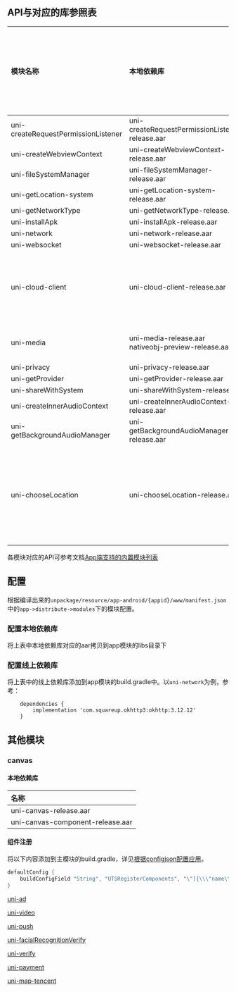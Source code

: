 ## API与对应的库参照表

|模块名称							|本地依赖库												|线上依赖库																																								|最低支持安卓版本	|依赖的模块																							|
|:--								|:--													|:--																																									|:--			|:--																								|
|uni-createRequestPermissionListener|uni-createRequestPermissionListener-release.aar		|-																																										|-				|-																									|
|uni-createWebviewContext			|uni-createWebviewContext-release.aar					|androidx.webkit:webkit:1.6.0																																			|-				|-																									|
|uni-fileSystemManager				|uni-fileSystemManager-release.aar						|org.brotli:dec:0.1.2																																					|-				|-																									|
|uni-getLocation-system				|uni-getLocation-system-release.aar						|-																																										|-				|-																									|
|uni-getNetworkType					|uni-getNetworkType-release.aar							|-																																										|-				|-																									|
|uni-installApk						|uni-installApk-release.aar								|-																																										|-				|-																									|
|uni-network						|uni-network-release.aar								|com.squareup.okhttp3:okhttp:3.12.12																																	|-				|-																									|
|uni-websocket						|uni-websocket-release.aar								|com.squareup.okhttp3:okhttp:3.12.12																																	|-				|-																									|
|uni-cloud-client					|uni-cloud-client-release.aar							|-																																										|-				|uni-network<br/>uni-storage<br/>uni-getSystemInfo<br/>uni-prompt<br/>uni-media<br/>uni-websocket	|
|uni-media							|uni-media-release.aar<br/>nativeobj-preview-release.aar|com.github.bumptech.glide:glide:4.9.0<br/>androidx.recyclerview:recyclerview:1.0.0<br/>androidx.appcompat:appcompat:1.6.1<br/>"androidx.activity:activity-ktx:1.9.2"	|-				|uni-prompt																							|
|uni-privacy						|uni-privacy-release.aar								|-																																										|-				|-																									|
|uni-getProvider					|uni-getProvider-release.aar							|-																																										|-				|-																									|
|uni-shareWithSystem				|uni-shareWithSystem-release.arr						|-																																										|-				|-																									|
|uni-createInnerAudioContext		|uni-createInnerAudioContext-release.aar				|com.google.android.exoplayer:exoplayer-core:2.18.0																														|-				|uni-network																									|
|uni-getBackgroundAudioManager		|uni-getBackgroundAudioManager-release.aar				|com.google.android.exoplayer:exoplayer-core:2.18.0																														|-				|uni-network																									|
|uni-chooseLocation					|uni-chooseLocation-release.aar							|-																																										|-				|uni-theme<br/>uni-getSystemInfo<br/>uni-getLocation<br/>uni-cloud-client<br/>uni-getLocation<br/>uni-map-tencent		|

各模块对应的API可参考文档[App端支持的内置模块列表](https://doc.dcloud.net.cn/uni-app-x/collocation/manifest-modules.html#utsmodules)

## 配置

根据编译出来的`unpackage/resource/app-android/{appid}/www/manifest.json`中的`app->distribute->modules`下的模块配置。

### 配置本地依赖库

将上表中本地依赖库对应的aar拷贝到app模块的libs目录下

### 配置线上依赖库

将上表中的线上依赖库添加到app模块的build.gradle中。以`uni-network`为例，参考：

```
	dependencies {
		implementation 'com.squareup.okhttp3:okhttp:3.12.12'
	}
```

## 其他模块

### canvas

#### 本地依赖库

|名称								|
|:--								|
|uni-canvas-release.aar				|
|uni-canvas-component-release.aar	|

#### 组件注册

将以下内容添加到主模块的build.gradle，详见[根据configjson配置应用](../../use/android.md#utscomponents)。

```groovy
defaultConfig {
    buildConfigField "String", "UTSRegisterComponents", "\"[{\\\"name\\\":\\\"canvas\\\",\\\"class\\\":\\\"io.dcloud.canvas.CanvasComponent\\\",\\\"node\\\":\\\"io.dcloud.canvas.UniCanvasElementImpl\\\"}]\""
}
```

[uni-ad](/native/modules/android/uni-ad.md)

[uni-video](/native/modules/android/uni-video.md)

[uni-push](/native/modules/android/uni-push.md)

[uni-facialRecognitionVerify](/native/modules/android/uni-facialRecognitionVerify.md)

[uni-verify](/native/modules/android/uni-verify.md)

[uni-payment](/native/modules/android/uni-payment.md)

[uni-map-tencent](/native/modules/android/uni-map-tencent.md)
